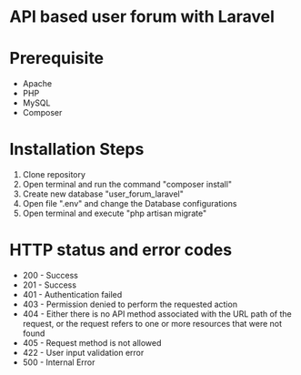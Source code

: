# API based user forum with Laravel
# Prerequisite
- Apache
- PHP
- MySQL
- Composer 
# Installation Steps
1. Clone repository
2. Open terminal and run the command "composer install"
3. Create new database "user_forum_laravel"
4. Open file ".env" and change the Database configurations
5. Open terminal and execute "php artisan migrate"
# HTTP status and error codes
- 200 - Success
- 201 - Success
- 401 - Authentication failed
- 403 - Permission denied to perform the requested action
- 404 - Either there is no API method associated with the URL path of the request, or the request refers to one or more resources that were not found
- 405 - Request method is not allowed
- 422 - User input validation error
- 500 - Internal Error
